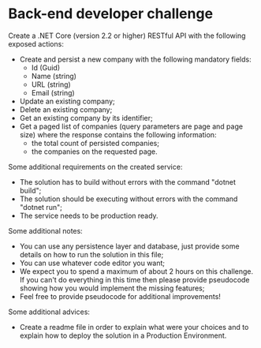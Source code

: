 # Back-end developer challenge

Create a .NET Core (version 2.2 or higher) RESTful API with the following exposed actions:
* Create and persist a new company with the following mandatory fields:
    * Id (Guid)
    * Name (string)
    * URL (string)
    * Email (string)
* Update an existing company;
* Delete an existing company;
* Get an existing company by its identifier;
* Get a paged list of companies (query parameters are page and page size) where the response contains the following information:
    * the total count of persisted companies;
    * the companies on the requested page.

Some additional requirements on the created service:
* The solution has to build without errors with the command "dotnet build";
* The solution should be executing without errors with the command "dotnet run";
* The service needs to be production ready.

Some additional notes:
* You can use any persistence layer and database, just provide some details on how to run the solution in this file;
* You can use whatever code editor you want;
* We expect you to spend a maximum of about 2 hours on this challenge. If you can't do everything in this time then please provide pseudocode showing how you would implement the missing features; 
* Feel free to provide pseudocode for additional improvements!

Some additional advices:
* Create a readme file in order to explain what were your choices and to explain how to deploy the solution in a Production Environment.
